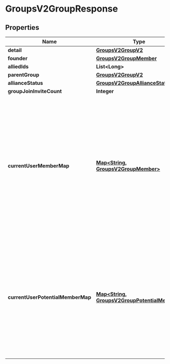 
# GroupsV2GroupResponse

## Properties
Name | Type | Description | Notes
------------ | ------------- | ------------- | -------------
**detail** | [**GroupsV2GroupV2**](GroupsV2GroupV2.md) |  |  [optional]
**founder** | [**GroupsV2GroupMember**](GroupsV2GroupMember.md) |  |  [optional]
**alliedIds** | **List&lt;Long&gt;** |  |  [optional]
**parentGroup** | [**GroupsV2GroupV2**](GroupsV2GroupV2.md) |  |  [optional]
**allianceStatus** | [**GroupsV2GroupAllianceStatus**](GroupsV2GroupAllianceStatus.md) |  |  [optional]
**groupJoinInviteCount** | **Integer** |  |  [optional]
**currentUserMemberMap** | [**Map&lt;String, GroupsV2GroupMember&gt;**](GroupsV2GroupMember.md) | This property will be populated if the authenticated user is a member of the group. Note that because of account linking, a user can sometimes be part of a clan more than once. As such, this returns the highest member type available. |  [optional]
**currentUserPotentialMemberMap** | [**Map&lt;String, GroupsV2GroupPotentialMember&gt;**](GroupsV2GroupPotentialMember.md) | This property will be populated if the authenticated user is an applicant or has an outstanding invitation to join. Note that because of account linking, a user can sometimes be part of a clan more than once. |  [optional]



